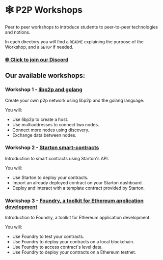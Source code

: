 # 🕸️ P2P Workshops

Peer to peer workshops to introduce students to peer-to-peer technologies and notions.

In each directory you will find a `README` explaining the purpose of the Workshop, and a `SETUP` if needed.

### [🌐 Click to join our Discord](https://discord.gg/Yqq2ADGDS7)

## Our available workshops:

### Workshop 1 - [libp2p and golang](./1.libp2p)

Create your own p2p network using libp2p and the golang language.

You will:

- Use libp2p to create a host.
- Use multiaddresses to connect two nodes.
- Connect more nodes using discovery.
- Exchange data between nodes.

### Workshop 2 - [Starton smart-contracts](./1.libp2p)

Introduction to smart contracts using Starton's API.

You will:

- Use Starton to deploy your contracts.
- Import an already deployed contract on your Starton dashboard.
- Deploy and interact with a template contract provided by Starton.

### Workshop 3 - [Foundry, a toolkit for Ethereum application development](./3.foundry)

Introduction to Foundry, a toolkit for Ethereum application development.

You will:

- Use Foundry to test your contracts.
- Use Foundry to deploy your contracts on a local blockchain.
- Use Foundry to access contract's level data.
- Use Foundry to deploy your contracts on a Ethereum testnet.
